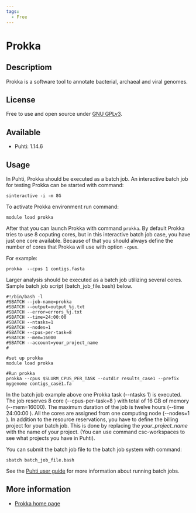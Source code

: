 ```yaml
---
tags:
  - Free
---
```


# Prokka

## Descriptiom

Prokka is a software tool to annotate bacterial, archaeal and viral genomes.

## License

Free to use and open source under [GNU GPLv3](https://www.gnu.org/licenses/gpl-3.0.html).

## Available

*   Puhti: 1.14.6

## Usage

In Puhti, Prokka should be executed as a batch job. An interactive batch job for testing Prokka can be started
with command:

```text
sinteractive -i -m 8G
```

To activate Prokka environment run command:

```text
module load prokka
```

After that you can launch Prokka with command `prokka`. By default Prokka tries to use 8 coputing cores, but in 
this interactive batch job case, you have just one core available. Because of that you should always define the number
of cores that Prokka will use with option `-cpus`.

For example:

```text
prokka  --cpus 1 contigs.fasta
```

Larger analysis should be executed as a batch job utilizing several cores.
Sample batch job script (batch_job_file.bash) below.

```text
#!/bin/bash -l
#SBATCH --job-name=prokka
#SBATCH --output=output_%j.txt
#SBATCH --error=errors_%j.txt
#SBATCH --time=24:00:00
#SBATCH --ntasks=1
#SBATCH --nodes=1  
#SBATCH --cpus-per-task=8
#SBATCH --mem=16000
#SBATCH --account=your_project_name
#

#set up prokka
module load prokka

#Run prokka
prokka --cpus $SLURM_CPUS_PER_TASK --outdir results_case1 --prefix mygenome contigs_case1.fa
```

In the batch job example above one Prokka task (--ntasks 1) is executed. 
The job reserves 8 core (--cpus-per-task=8 ) with total of 16 GB of memory (--mem=16000). 
The maximum duration of the job is twelve hours (--time 24:00:00 ). All the cores are assigned from 
one computing node (--nodes=1 ). In addition to the resource reservations, you have to define 
the billing project for your batch job. This is done by replacing the _your_project_name_ with 
the name of your project. (You can use command csc-workspaces to see what projects you have in Puhti).

You can submit the batch job file to the batch job system with command:

```text
sbatch batch_job_file.bash
```

See the [Puhti user guide](../computing/running/index.md) for more information about running batch jobs.

## More information

*   [Prokka home page](https://github.com/tseemann/prokka)




